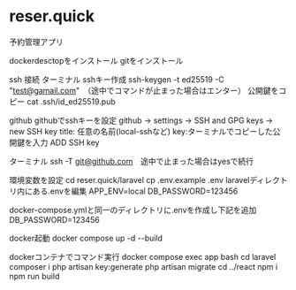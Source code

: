 # reser.quick
予約管理アプリ

dockerdesctopをインストール
gitをインストール

ssh 接続
ターミナル
sshキー作成
ssh-keygen -t ed25519 -C "test@gamail.com"　（途中でコマンドが止まった場合はエンター）
公開鍵をコピー
cat .ssh/id_ed25519.pub

github
githubでsshキーを設定
github -> settings -> SSH and GPG keys -> new SSH key
title: 任意の名前(local-sshなど)
key:ターミナルでコピーした公開鍵を入力
ADD SSH key

ターミナル
ssh -T git@github.com　途中で止まった場合はyesで続行

環境変数を設定
cd reser.quick/laravel
cp .env.example .env
laravelディレクトリ内にある.envを編集
APP_ENV=local
DB_PASSWORD=123456

docker-compose.ymlと同一のディレクトリに.envを作成し下記を追加
DB_PASSWORD=123456

docker起動
docker compose up -d --build

dockerコンテナでコマンド実行
docker compose exec app bash
cd laravel
composer i
php artisan key:generate
php artisan migrate
cd ../react
npm i
npm run build